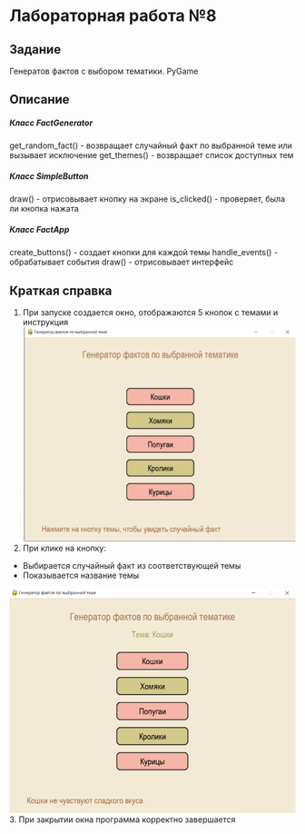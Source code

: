# Лабораторная работа №8
## Задание
Генератов фактов с выбором тематики. PyGame
## Описание
##### Класс FactGenerator 
get_random_fact() - возвращает случайный факт по выбранной теме или вызывает исключение
get_themes() - возвращает список доступных тем
##### Класс SimpleButton
draw() - отрисовывает кнопку на экране
is_clicked() - проверяет, была ли кнопка нажата
##### Класс FactApp
create_buttons() - создает кнопки для каждой темы
handle_events() - обрабатывает события
draw() - отрисовывает интерфейс
## Краткая справка
1. При запуске создается окно, отображаются 5 кнопок с темами и инструкция
![alt text](image.png)
2. При клике на кнопку:
 - Выбирается случайный факт из соответствующей темы
 - Показывается название темы

 ![alt text](image-1.png)
3. При закрытии окна программа корректно завершается
